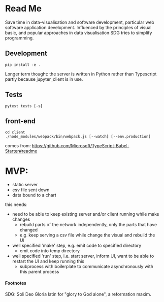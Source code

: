 # Read Me

Save time in data-visualisation and software development, particular web software application development.  Influenced by the principles of visual basic, and popular approaches in data visualisation SDG tries to simplify programming.

## Development

`pip install -e .`

Longer term thought: the server is written in Python rather than Typescript partly because jupyter_client is in use.

## Tests

`pytest tests [-s]`

## front-end

```
cd client
./node_modules/webpack/bin/webpack.js [--watch] [--env.production]
```

comes from: <https://github.com/Microsoft/TypeScript-Babel-Starter#readme>

# MVP:

- static server
- csv file sent down
- data bound to a chart

this needs:
- need to be able to keep existing server and/or client running while make changes
  - rebuild parts of the network independently, only the parts that have changed
  - e.g. keep serving a csv file while change the visual and rebuild the UI
- well specified 'make' step, e.g. emit code to specified directory
  - emit code into temp directory
- well specified 'run' step, i.e. start server, inform UI, want to be able to restart the UI and keep running this
  - subprocess with boilerplate to communicate asynchronously with this parent process

#### Footnotes

SDG: Soli Deo Gloria latin for "glory to God alone", a reformation maxim.